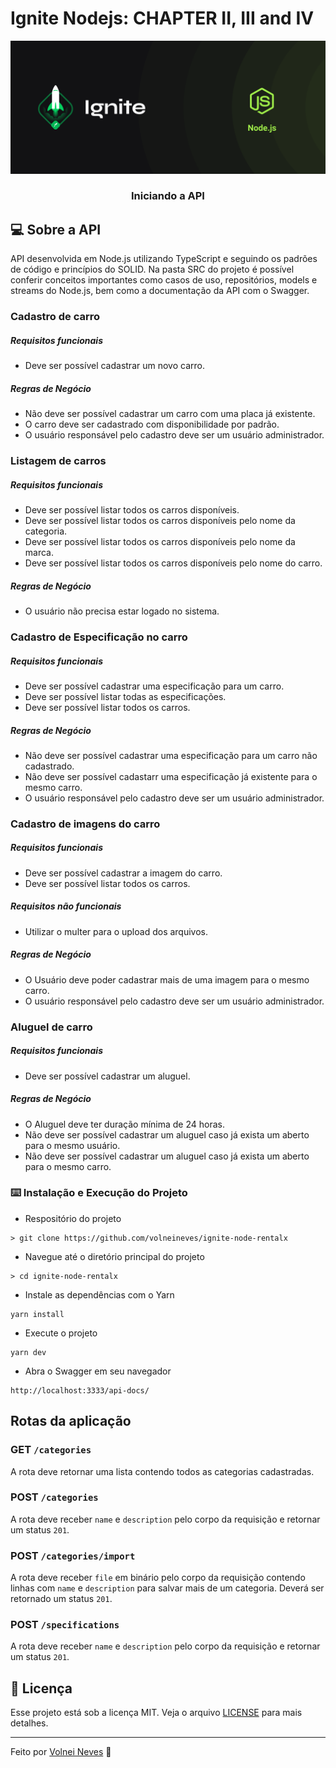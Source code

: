 # Ignite Nodejs: CHAPTER II, III and IV

![Logo do Markdown](./assets/ignite_node_capa.png)

<h3 align="center">
  Iniciando a API
</h3>

## :computer: Sobre a API

API desenvolvida em Node.js utilizando TypeScript e seguindo os padrões de código e princípios do SOLID. Na pasta SRC do projeto é possível conferir conceitos importantes como casos de uso, repositórios, models e streams do Node.js, bem como a documentação da API com o Swagger.

### Cadastro de carro

##### Requisitos funcionais
- Deve ser possível cadastrar um novo carro.

##### Regras de Negócio
- Não deve ser possível cadastrar um carro com uma placa já existente.
- O carro deve ser cadastrado com disponibilidade por padrão.
- O usuário responsável pelo cadastro deve ser um usuário administrador.

### Listagem de carros

##### Requisitos funcionais
- Deve ser possível listar todos os carros disponíveis.
- Deve ser possível listar todos os carros disponíveis pelo nome da categoria.
- Deve ser possível listar todos os carros disponíveis pelo nome da marca.
- Deve ser possível listar todos os carros disponíveis pelo nome do carro.

##### Regras de Negócio
- O usuário não precisa estar logado no sistema.

### Cadastro de Especificação no carro

##### Requisitos funcionais
- Deve ser possível cadastrar uma especificação para um carro.
- Deve ser possível listar todas as especificações.
- Deve ser possível listar todos os carros.

##### Regras de Negócio
- Não deve ser possível cadastrar uma especificação para um carro não cadastrado.
- Não deve ser possível cadastarr uma especificação já existente para o mesmo carro.
- O usuário responsável pelo cadastro deve ser um usuário administrador.

### Cadastro de imagens do carro

##### Requisitos funcionais
- Deve ser possível cadastrar a imagem do carro.
- Deve ser possível listar todos os carros.

##### Requisitos não funcionais
- Utilizar o multer para o upload dos arquivos.

##### Regras de Negócio
- O Usuário deve poder cadastrar mais de uma imagem para o mesmo carro.
- O usuário responsável pelo cadastro deve ser um usuário administrador.

### Aluguel de carro

##### Requisitos funcionais
- Deve ser possível cadastrar um aluguel.

##### Regras de Negócio
- O Aluguel deve ter duração mínima de 24 horas.
- Não deve ser possível cadastrar um aluguel caso já exista um aberto para o mesmo usuário.
- Não deve ser possível cadastrar um aluguel caso já exista um aberto para o mesmo carro.


### :keyboard: Instalação e Execução do Projeto

- Respositório do projeto

```
> git clone https://github.com/volneineves/ignite-node-rentalx
```

- Navegue até o diretório principal do projeto

```
> cd ignite-node-rentalx
```

- Instale as dependências com o Yarn

```
yarn install
```

- Execute o projeto

```
yarn dev
```

- Abra o Swagger em seu navegador

```
http://localhost:3333/api-docs/
```

## Rotas da aplicação

### GET `/categories`

A rota deve retornar uma lista contendo todos as categorias cadastradas.

### POST `/categories`

A rota deve receber `name` e `description` pelo corpo da requisição e retornar um status `201`.

### POST `/categories/import`

A rota deve receber `file` em binário pelo corpo da requisição contendo linhas com `name` e `description` para salvar mais de um categoria. Deverá ser retornado um status `201`.

### POST `/specifications`

A rota deve receber `name` e `description` pelo corpo da requisição e retornar um status `201`.

## :memo: Licença

Esse projeto está sob a licença MIT. Veja o arquivo [LICENSE](https://github.com/git/git-scm.com/blob/master/MIT-LICENSE.txt) para mais detalhes.

---

Feito por <a href="https://www.linkedin.com/in/volnei-neves">Volnei Neves</a> :wave:
